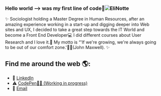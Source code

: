 ### Hello world --> was my first line of code😬![EliNotte](https://user-images.githubusercontent.com/70522059/102546944-b0d76b80-40b8-11eb-9568-f6326fe40da2.jpeg)

✨ Sociologist holding a Master Degree in Human Resources, after an amazing experience working in a start-up and digging deeper into Web sites and UX, I decided to take a great step towards the IT World and become a Front End Developer💻 I did different courses about User Research and I love it.📑 My motto is “'If we're growing, we're always going to be out of our comfort zone.'🧗‍♀️(John Maxwell).
 ✨ 
 
 
## Find me around the web 🌎: 
- 💼    <a href="https://www.linkedin.com/in/eleonora-dell-amico/">LinkedIn</a> 
- ⚠️     <a href="https://codepen.io/Eli__E">CodePen👩‍💻 (Working in progress)</a> 
- 📧    <a href="https://mail.google.com/mail/u/0/#inbox">Email</a> 


